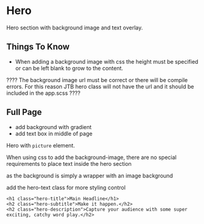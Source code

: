 # Hero

<p class="lead">Hero section with background image and text overlay.</p>

## Things To Know
- When adding a background image with css the height must be specified or can be left blank to grow to the content.

<p class="txt-red"> ???? The background image url must be correct or there will be compile errors. For this reason JTB hero class will not have the url and it should be included in the app.scss ???? </p>

## Full Page

- add background with gradient
- add text box in middle of page



Hero with `picture` element.



When using css to add the background-image, there are no special requirements to place text inside the hero section

 as the background is simply a wrapper with an image background


add the hero-text class for more styling control

    <h1 class="hero-title">Main Headline</h1>
    <h2 class="hero-subtitle">Make it happen.</h2>
    <h2 class="hero-description">Capture your audience with some super exciting, catchy word play.</h2>
